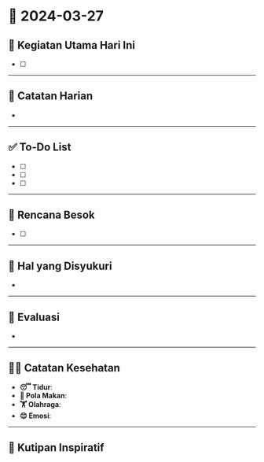 # 📅 2024-03-27

## 🚀 Kegiatan Utama Hari Ini
- [ ]

---
## 📝 Catatan Harian
- 

---
## ✅ To-Do List
- [ ]
- [ ]
- [ ]

---
## 📅 Rencana Besok
- [ ]

---
## 🙏 Hal yang Disyukuri
- 

---
## 🔄 Evaluasi
- 

---
## 🏃‍♂️ Catatan Kesehatan
- **😴 Tidur**: 
- **🍲 Pola Makan**: 
- **🏋️ Olahraga**: 
- **😊 Emosi**: 

---
## 💬 Kutipan Inspiratif
> 
